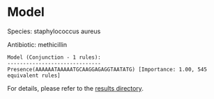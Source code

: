 
# Model

Species: staphylococcus aureus

Antibiotic: methicillin

```
Model (Conjunction - 1 rules):
------------------------------
Presence(AAAAAATAAAAATGCAAGGAGAGGTAATATG) [Importance: 1.00, 545 equivalent rules]

```

For details, please refer to the [results directory](../../../../../results/scm_b/staphylococcus+aureus/methicillin/repeat_9/).

